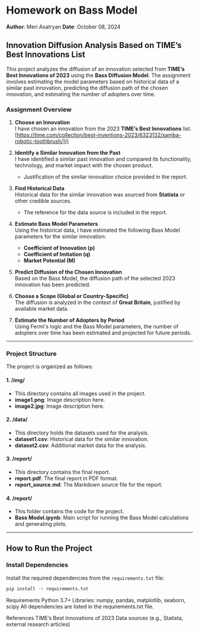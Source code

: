 # Homework on Bass Model
**Author**: Meri Asatryan
**Date**: October 08, 2024

## Innovation Diffusion Analysis Based on TIME’s Best Innovations List

This project analyzes the diffusion of an innovation selected from **TIME’s Best Innovations of 2023** using the **Bass Diffusion Model**. The assignment involves estimating the model parameters based on historical data of a similar past innovation, predicting the diffusion path of the chosen innovation, and estimating the number of adopters over time.

### Assignment Overview

1. **Choose an Innovation**  
   I have chosen an innovation from the 2023 **TIME’s Best Innovations** list.  
   [https://time.com/collection/best-inventions-2023/6323132/samba-robotic-toothbrush/]()

2. **Identify a Similar Innovation from the Past**  
   I have identified a similar past innovation and compared its functionality, technology, and market impact with the chosen product.  
   - Justification of the similar innovation choice provided in the report.

3. **Find Historical Data**  
   Historical data for the similar innovation was sourced from **Statista** or other credible sources.  
   - The reference for the data source is included in the report.

4. **Estimate Bass Model Parameters**  
   Using the historical data, I have estimated the following Bass Model parameters for the similar innovation:
   - **Coefficient of Innovation (p)**
   - **Coefficient of Imitation (q)**
   - **Market Potential (M)**

5. **Predict Diffusion of the Chosen Innovation**  
   Based on the Bass Model, the diffusion path of the selected 2023 innovation has been predicted.

6. **Choose a Scope (Global or Country-Specific)**  
   The diffusion is analyzed in the context of **Great Britain**, justified by available market data.

7. **Estimate the Number of Adopters by Period**  
   Using Fermi's logic and the Bass Model parameters, the number of adopters over time has been estimated and projected for future periods.

---

### Project Structure

The project is organized as follows:

#### 1. **/img/**
   - This directory contains all images used in the project.
   - **image1.png**: Image description here.
   - **image2.jpg**: Image description here.

#### 2. **/data/**
   - This directory holds the datasets used for the analysis.
   - **dataset1.csv**: Historical data for the similar innovation.
   - **dataset2.csv**: Additional market data for the analysis.

#### 3. **/report/**
   - This directory contains the final report.
   - **report.pdf**: The final report in PDF format.
   - **report_source.md**: The Markdown source file for the report.

#### 4. **/report/**
   - This folder contains the code for the project.
   - **Bass Model.ipynb**: Main script for running the Bass Model calculations and generating plots.
---

## How to Run the Project

### Install Dependencies

Install the required dependencies from the `requirements.txt` file:

```bash
pip install -r requirements.txt
```

Requirements
Python 3.7+
Libraries: numpy, pandas, matplotlib, seaborn, scipy
All dependencies are listed in the requirements.txt file.

References
TIME’s Best Innovations of 2023
Data sources (e.g., Statista, external research articles)
